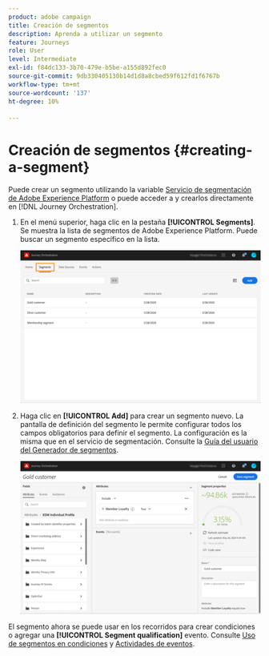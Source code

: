 ```yaml
---
product: adobe campaign
title: Creación de segmentos
description: Aprenda a utilizar un segmento
feature: Journeys
role: User
level: Intermediate
exl-id: f84dc133-3b70-479e-b5be-a155d892fec0
source-git-commit: 9db330405130b14d1d8a8cbed59f612fd1f6767b
workflow-type: tm+mt
source-wordcount: '137'
ht-degree: 10%

---
```


# Creación de segmentos {#creating-a-segment}

Puede crear un segmento utilizando la variable [Servicio de segmentación de Adobe Experience Platform](https://experienceleague.adobe.com/docs/experience-platform/segmentation/home.html) o puede acceder a y crearlos directamente en [!DNL Journey Orchestration].

1. En el menú superior, haga clic en la pestaña **[!UICONTROL Segments]**. Se muestra la lista de segmentos de Adobe Experience Platform. Puede buscar un segmento específico en la lista.

   ![](../assets/segment1.png)

1. Haga clic en **[!UICONTROL Add]** para crear un segmento nuevo. La pantalla de definición del segmento le permite configurar todos los campos obligatorios para definir el segmento. La configuración es la misma que en el servicio de segmentación. Consulte la [Guía del usuario del Generador de segmentos](https://experienceleague.adobe.com/docs/experience-platform/segmentation/ui/overview.html).

   ![](../assets/segment2.png)

El segmento ahora se puede usar en los recorridos para crear condiciones o agregar una **[!UICONTROL Segment qualification]** evento. Consulte [Uso de segmentos en condiciones](../segment/using-a-segment.md) y [Actividades de eventos](../building-journeys/segment-qualification-events.md).
